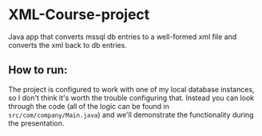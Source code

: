 # XML-Course-project
Java app that converts mssql db entries to a well-formed xml file and converts the xml back to db entries.

## How to run:
The project is configured to work with one of my local database instances, so I don't think it's worth the trouble configuring that. Instead you can look through the code (all of the logic can be found in `src/com/company/Main.java`) and we'll demonstrate the functionality during the presentation.
